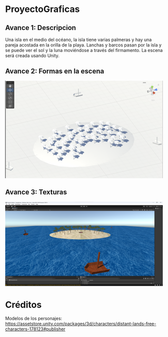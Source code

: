 # ProyectoGraficas

## Avance 1: Descripcion

Una isla en el medio del océano, la isla tiene varias palmeras y  hay una pareja acostada en la orilla de la playa. Lanchas y barcos pasan por la isla y se puede ver el sol y la luna moviéndose a través del firmamento. La escena será creada usando Unity.

## Avance 2: Formas en la escena

![Avance 2](Avances/avance1.png)

## Avance 3: Texturas

![Avance 3](Avances/avance2.png)

# Créditos 
Modelos de los personajes: https://assetstore.unity.com/packages/3d/characters/distant-lands-free-characters-178123#publisher
